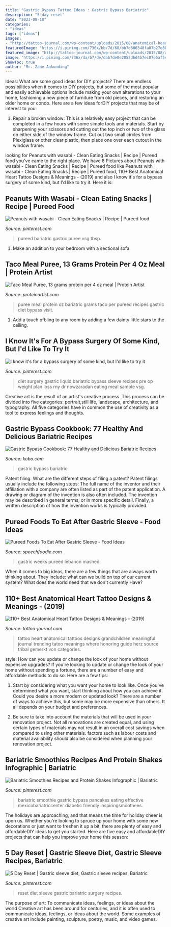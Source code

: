 ```yaml
---
title: "Gastric Bypass Tattoo Ideas : Gastric Bypass Bariatric"
description: "5 day reset"
date: "2023-08-18"
categories:
- "ideas"
tags: ["ideas"]
images:
- "http://tattoo-journal.com/wp-content/uploads/2015/08/anatomical-heart-tattoo-1.jpg"
featuredImage: "https://i.pinimg.com/736x/bb/7d/68/bb7d686348fa07b27e888e1f6c724176.jpg"
featured_image: "http://tattoo-journal.com/wp-content/uploads/2015/08/anatomical-heart-tattoo-1.jpg"
image: "https://i.pinimg.com/736x/da/b7/de/dab7de0e2052dbd4b7ec87e5af5cb8c7--after-surgery-my-fitness.jpg"
ShowToc: true
author: "Mr. Zane Ankunding"
---
```



Ideas: What are some good ideas for DIY projects?
There are endless possibilities when it comes to DIY projects, but some of the most popular and easily achievable options include making your own alterations to your home, fashioning a new piece of furniture from old pieces, and restoring an older home or condo. Here are a few ideas forDIY projects that may be of interest to you: 
1. Repair a broken window: This is a relatively easy project that can be completed in a few hours with some simple tools and materials. Start by sharpening your scissors and cutting out the top inch or two of the glass on either side of the window frame. Cut out two small circles from Plexiglass or other clear plastic, then place one over each cutout in the window frame.

	

		
looking for Peanuts with wasabi - Clean Eating Snacks | Recipe | Pureed food you've came to the right place. We have 8 Pictures about Peanuts with wasabi - Clean Eating Snacks | Recipe | Pureed food like Peanuts with wasabi - Clean Eating Snacks | Recipe | Pureed food, 110+ Best Anatomical Heart Tattoo Designs &amp; Meanings - (2019) and also I know it&#039;s for a bypass surgery of some kind, but I&#039;d like to try it. Here it is:
		
    
## Peanuts With Wasabi - Clean Eating Snacks | Recipe | Pureed Food

<img loading=lazy src="https://i.pinimg.com/736x/bb/7d/68/bb7d686348fa07b27e888e1f6c724176.jpg" onerror="this.onerror=null;this.src='https://tse4.mm.bing.net/th?id=OIP.Ql-kbK319KSF71IjqWnFEAHaJ3&amp;pid=15.1';" alt="Peanuts with wasabi - Clean Eating Snacks | Recipe | Pureed food">

_Source: pinterest.com_

>pureed bariatric gastric puree vsg tbsp. 

	

1. Make an addition to your bedroom with a sectional sofa.

    
## Taco Meal Puree, 13 Grams Protein Per 4 Oz Meal | Protein Artist

<img loading=lazy src="http://proteinartist.com/wp-content/uploads/2014/01/IMG_1675.jpg" onerror="this.onerror=null;this.src='https://tse1.mm.bing.net/th?id=OIP.jsLkd_WzOQn3Bi-FxZiHcwHaFj&amp;pid=15.1';" alt="Taco Meal Puree, 13 grams protein per 4 oz meal | Protein Artist">

_Source: proteinartist.com_

>puree meal protein oz bariatric grams taco per pureed recipes gastric diet bypass visit. 

	

1. Add a touch ofbling to any room by adding a few dainty little stars to the ceiling.

    
## I Know It&#039;s For A Bypass Surgery Of Some Kind, But I&#039;d Like To Try It

<img loading=lazy src="https://i.pinimg.com/originals/f1/2e/6d/f12e6dc92fcb33f3e268dd8975ac4b83.jpg" onerror="this.onerror=null;this.src='https://tse4.mm.bing.net/th?id=OIP.vOcamOx5uxIqxDyjcru9ewAAAA&amp;pid=15.1';" alt="I know it&#039;s for a bypass surgery of some kind, but I&#039;d like to try it">

_Source: pinterest.com_

>diet surgery gastric liquid bariatric bypass sleeve recipes pre op weight plan loss rny dr nowzaradan eating meal sample vsg. 

	

Creative art is the result of an artist's creative process. This process can be divided into five categories: portrait,still life, landscape, architecture, and typography. All five categories have in common the use of creativity as a tool to express feelings and thoughts.

    
## Gastric Bypass Cookbook: 77 Healthy And Delicious Bariatric Recipes

<img loading=lazy src="https://kbimages1-a.akamaihd.net/ddf9926d-f393-47cf-9e98-7de35571bce2/1200/1200/False/gastric-bypass-cookbook-77-healthy-and-delicious-bariatric-recipes-with-an-easy-guide-to-being-on-a-weight-loss-surgery-diet.jpg" onerror="this.onerror=null;this.src='https://tse2.mm.bing.net/th?id=OIP.Db0dOoeFQpeIzDJkhTJPZwHaL2&amp;pid=15.1';" alt="Gastric Bypass Cookbook: 77 Healthy and Delicious Bariatric Recipes">

_Source: kobo.com_

>gastric bypass bariatric. 

	

Patent filing: What are the different steps of filing a patent?
Patent filings usually include the following steps: 
The full name of the inventor and their affiliation with a company are often listed as part of the patent application. A drawing or diagram of the invention is also often included. The invention may be described in general terms, or in more specific detail. Finally, a written description of how the invention works is typically provided.

    
## Pureed Foods To Eat After Gastric Sleeve - Food Ideas

<img loading=lazy src="http://www.advancedbmi.com/wp-content/uploads/2014/11/Lebanese-Diet-after-Weight-Loss-Surgery-Second-Phase-Purée-and-mashed-food.jpg" onerror="this.onerror=null;this.src='https://tse1.mm.bing.net/th?id=OIP.sQiFnbcMpHxSYbP05CFR6AHaDo&amp;pid=15.1';" alt="Pureed Foods To Eat After Gastric Sleeve - Food Ideas">

_Source: speechfoodie.com_

>gastric weeks pureed lebanon mashed. 

	

When it comes to big ideas, there are a few things that are always worth thinking about. They include: what can we build on top of our current system? What does the world need that we don't currently Have?

    
## 110+ Best Anatomical Heart Tattoo Designs &amp; Meanings - (2019)

<img loading=lazy src="http://tattoo-journal.com/wp-content/uploads/2015/08/anatomical-heart-tattoo-1.jpg" onerror="this.onerror=null;this.src='https://tse3.mm.bing.net/th?id=OIP.4i0mGnmutGhEZusTzq_G8AHaHa&amp;pid=15.1';" alt="110+ Best Anatomical Heart Tattoo Designs &amp; Meanings - (2019)">

_Source: tattoo-journal.com_

>tattoo heart anatomical tattoos designs grandchildren meaningful journal trending tatoo meanings where honoring guide herz source tribal gemerkt von categories. 

	

style: How can you update or change the look of your home without expensive upgrades?
If you're looking to update or change the look of your home without spending a fortune, there are a number of easy and affordable methods to do so. Here are a few tips: 
1. Start by considering what you want your home to look like. Once you've determined what you want, start thinking about how you can achieve it. Could you desire a more modern or updated look? There are a number of ways to achieve this, but some may be more expensive than others. It all depends on your budget and preferences. 

2. Be sure to take into account the materials that will be used in your renovation project. Not all renovations are created equal, and using certain types of materials may not result in an overall cost savings when compared to using other materials. factors such as labour costs and material availability should also be considered when planning your renovation project.

    
## Bariatric Smoothies Recipes And Protein Shakes Infographic | Bariatric

<img loading=lazy src="https://i.pinimg.com/originals/de/b0/f4/deb0f44d75dc245a75b32e4b3bbab2bc.png" onerror="this.onerror=null;this.src='https://tse2.mm.bing.net/th?id=OIP.X4S42hjogmSowDMLHY0rJQHaSh&amp;pid=15.1';" alt="Bariatric Smoothies Recipes and Protein Shakes Infographic | Bariatric">

_Source: pinterest.com_

>bariatric smoothie gastric bypass pancakes eating effective mexicobariatriccenter diabetic friendly inspiringsmoothees. 

	

The holidays are approaching, and that means the time for holiday cheer is upon us. Whether you're looking to spruce up your home with some new decorations or just want to freshen it up a bit, there are plenty of easy and affordableDIY ideas to get you started. Here are five easy and affordableDIY projects that can help you improve your home this season: 

    
## 5 Day Reset | Gastric Sleeve Diet, Gastric Sleeve Recipes, Bariatric

<img loading=lazy src="https://i.pinimg.com/736x/da/b7/de/dab7de0e2052dbd4b7ec87e5af5cb8c7--after-surgery-my-fitness.jpg" onerror="this.onerror=null;this.src='https://tse2.mm.bing.net/th?id=OIP.TtL3o2zmoayiqNIMStzKeAHaJL&amp;pid=15.1';" alt="5 Day Reset | Gastric sleeve diet, Gastric sleeve recipes, Bariatric">

_Source: pinterest.com_

>reset diet sleeve gastric bariatric surgery recipes. 

	

The purpose of art: To communicate ideas, feelings, or ideas about the world
Creative art has been around for centuries, and it is often used to communicate ideas, feelings, or ideas about the world. Some examples of creative art include painting, sculpture, poetry, music, and video games.

